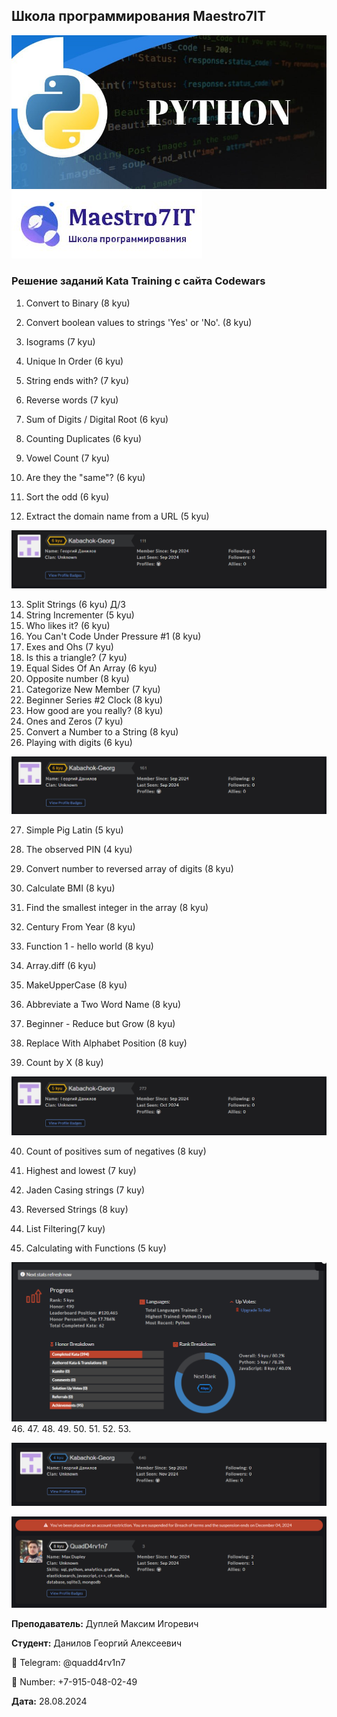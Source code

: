 ## Школа программирования Maestro7IT

![python.jpg](img%2Fpython.jpg)
![maestro7it_logo.jpg](img%2Fmaestro7it_logo.jpg)

### Решение заданий Kata Training с сайта Codewars
1. Convert to Binary (8 kyu)
2. Convert boolean values to strings 'Yes' or 'No'. (8 kyu)
3. Isograms (7 kyu)
4. Unique In Order (6 kyu)

5. String ends with? (7 kyu)
6. Reverse words (7 kyu)
7. Sum of Digits / Digital Root (6 kyu)
8. Counting Duplicates (6 kyu)
9. Vowel Count (7 kyu)
10. Are they the "same"? (6 kyu)
11. Sort the odd (6 kyu)
12. Extract the domain name from a URL (5 kyu)

![6 kyu](img/6_kyu.png)

13. Split Strings (6 kyu) Д/З
14. String Incrementer (5 kyu)
15. Who likes it? (6 kyu)
16. You Can't Code Under Pressure #1 (8 kyu)
17. Exes and Ohs (7 kyu)
18. Is this a triangle? (7 kyu)
19. Equal Sides Of An Array (6 kyu)
20. Opposite number (8 kyu)
21. Categorize New Member (7 kyu)
22. Beginner Series #2 Clock (8 kyu)
23. How good are you really? (8 kyu)
24. Ones and Zeros (7 kyu)
25. Convert a Number to a String (8 kyu)
26. Playing with digits (6 kyu)

![6 kyu](img/6_kyu_v1.png)

27. Simple Pig Latin (5 kyu)
28. The observed PIN (4 kyu)

29. Convert number to reversed array of digits (8 kyu)
30. Calculate BMI (8 kyu)
31. Find the smallest integer in the array (8 kyu)
32. Century From Year (8 kyu)

33. Function 1 - hello world (8 kyu)
34. Array.diff (6 kyu)
35. MakeUpperCase (8 kyu)
36. Abbreviate a Two Word Name (8 kyu)
37. Beginner - Reduce but Grow (8 kyu)
38. Replace With Alphabet Position (8 kuy)
39. Count by X (8 kuy)


![5_kyu.png](img/5_kyu.png)

40. Count of positives sum of negatives (8 kuy)
41. Highest and lowest (7 kuy)
42. Jaden Casing strings (7 kuy)
43. Reversed Strings (8 kuy)
44. List Filtering(7 kuy)

45. Calculating with Functions (5 kuy)

![5_kuy](img/5_kuy.png)
46. 
47. 
48. 
49. 
50. 
51. 
52. 
53. 

![img.png](img.png)

![dupley_maxim_igorevich](img/dupley_maxim_igorevich.png)

**Преподаватель:** Дуплей Максим Игоревич

**Студент:** Данилов Георгий Алексеевич

📱 Telegram: @quadd4rv1n7

📱 Number: +7-915-048-02-49

**Дата:** 28.08.2024
